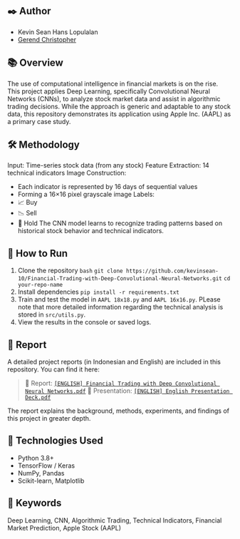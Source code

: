 ## ✒️ Author
- Kevin Sean Hans Lopulalan  
- [Gerend Christopher](https://www.linkedin.com/in/gerendchristopher?lipi=urn%3Ali%3Apage%3Ad_flagship3_profile_view_base_contact_details%3BLAHEs2D5TRWTFm9d8xl7Eg%3D%3D)

## 📚 Overview
The use of computational intelligence in financial markets is on the rise. This project applies Deep Learning, specifically Convolutional Neural Networks (CNNs), to analyze stock market data and assist in algorithmic trading decisions.
While the approach is generic and adaptable to any stock data, this repository demonstrates its application using Apple Inc. (AAPL) as a primary case study.

## 🛠️ Methodology
Input: Time-series stock data (from any stock)
Feature Extraction: 14 technical indicators
Image Construction:
- Each indicator is represented by 16 days of sequential values
- Forming a 16×16 pixel grayscale image
Labels:
- 📈 Buy
- 📉 Sell
- 🤝 Hold
The CNN model learns to recognize trading patterns based on historical stock behavior and technical indicators.

## 🚀 How to Run
1. Clone the repository
   ```bash```
   ```git clone https://github.com/kevinsean-10/Financial-Trading-with-Deep-Convolutional-Neural-Networks.git```
   ```cd your-repo-name```
2. Install dependencies
   ```pip install -r requirements.txt```
4. Train and test the model in ```AAPL 18x18.py``` and ```AAPL 16x16.py```.
   PLease note that more detailed information regarding the technical analysis is stored in
   ```src/utils.py```.
5. View the results in the console or saved logs.

## 📄 Report
A detailed project reports (in Indonesian and English) are included in this repository.
You can find it here:
> 📄 Report: [`[ENGLISH] Financial Trading with Deep Convolutional Neural Networks.pdf`](https://github.com/kevinsean-10/Financial-Trading-with-Deep-Convolutional-Neural-Networks/blob/90ea9c27b9e486489b9f27a495c11fcd277afe6a/Reports/%5BENGLISH%5D%20Financial%20Trading%20with%20Deep%20Convolutional%20Neural%20Networks.pdf)
> 📄 Presentation: [`[ENGLISH] English Presentation Deck.pdf`](https://github.com/kevinsean-10/Financial-Trading-with-Deep-Convolutional-Neural-Networks/blob/90ea9c27b9e486489b9f27a495c11fcd277afe6a/Reports/%5BENGLISH%5D%20Presentation%20Deck.pdf)
> 

The report explains the background, methods, experiments, and findings of this project in greater depth.

## 🔧 Technologies Used
- Python 3.8+
- TensorFlow / Keras
- NumPy, Pandas
- Scikit-learn, Matplotlib

## 🔑 Keywords
Deep Learning, CNN, Algorithmic Trading, Technical Indicators, Financial Market Prediction, Apple Stock (AAPL)


